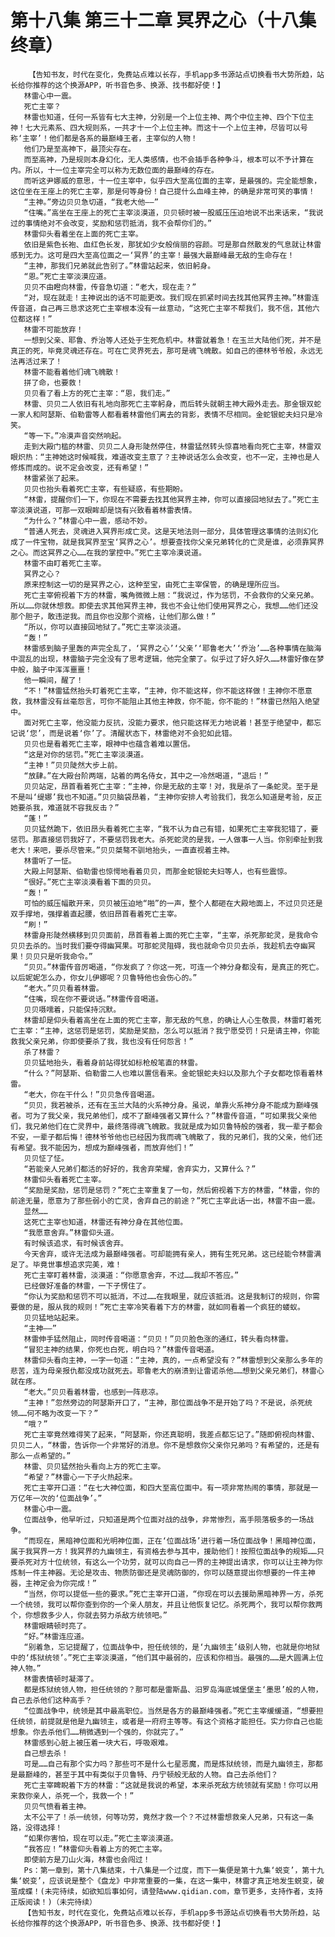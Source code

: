 # 第十八集 第三十二章 冥界之心（十八集终章）
        【告知书友，时代在变化，免费站点难以长存，手机app多书源站点切换看书大势所趋，站长给你推荐的这个换源APP，听书音色多、换源、找书都好使！】
       林雷心中一震。
       死亡主宰？
       林雷也知道，任何一系皆有七大主神，分别是一个上位主神、两个中位主神、四个下位主神！七大元素系、四大规则系，一共才十一个上位主神。而这十一个上位主神，尽皆可以号称‘主宰’！他们都是各系的最巅峰王者，主宰似的人物！
       他们乃是至高神下，最顶尖存在。
       而至高神，乃是规则本身幻化，无人类感情，也不会插手各种争斗，根本可以不予计算在内。所以，十一位主宰完全可以称为无数位面的最巅峰的存在。
       而听这尹娜威的意思，十一位主宰中，似乎四大至高位面的主宰，是最强的。完全能想象，这位坐在王座上的死亡主宰，那是何等身份！自己提什么血峰主神，的确是非常可笑的事情！
       “主神。”旁边贝贝急切道，“我老大他——”
       “住嘴。”高坐在王座上的死亡主宰淡漠道，贝贝顿时被一股威压压迫地说不出来话来，“我说过的事情绝对不会改变，奖励和惩罚抵消，我不会帮你们的。”
       林雷仰头看着坐在上面的死亡主宰。
       依旧是紫色长袍、血红色长发，那犹如少女般俏丽的容颜。可是那自然散发的气息就让林雷感到无力。这可是四大至高位面之一‘冥界’的主宰！最强大最巅峰最无敌的生命存在！
       “主神，那我们兄弟就此告别了。”林雷站起来，依旧躬身。
       “恩。”死亡主宰淡漠应道。
       贝贝不由瞪向林雷，传音急切道：“老大，现在走？”
       “对，现在就走！主神说出的话不可能更改。我们现在抓紧时间去找其他冥界主神。”林雷连传音道，自己再三恳求这死亡主宰根本没有一丝意动，“这死亡主宰不帮我们，我不信，其他六位都这样！”
       林雷不可能放弃！
       一想到父亲、耶鲁、乔治等人还处于生死危机中。林雷就着急！在玉兰大陆他们死，并不是真正的死，毕竟灵魂还存在。可在亡灵界死去，那可是魂飞魄散。如自己的德林爷爷般，永远无法再活过来了！
       林雷不能看着他们魂飞魄散！
       拼了命，也要救！
       贝贝看了看上方的死亡主宰：“恩，我们走。”
       林雷、贝贝二人依旧有礼地向那死亡主宰躬身，而后转头就朝主神大殿外走去。那金银双蛇一家人和阿瑟斯、伯勒雷等人都看着林雷他们离去的背影，表情不尽相同。金蛇银蛇夫妇只是冷笑。
       “等一下。”冷漠声音突然响起。
       走到大殿门槛的林雷、贝贝二人身形陡然停住，林雷猛然转头惊喜地看向死亡主宰，林雷双眼炽热：“主神她这时候喊我，难道改变主意了？主神说话怎么会改变，也不一定，主神也是人修炼而成的。说不定会改变，还有希望！”
       林雷紧张了起来。
       贝贝也抬头看着死亡主宰，有些疑惑，有些期盼。
       “林雷，提醒你们一下，你现在不需要去找其他冥界主神，你可以直接回地狱去了。”死亡主宰淡漠说道，可那一双眼眸却是饶有兴致看着林雷表情。
       “为什么？”林雷心中一震，感动不妙。
       “普通人死去，灵魂进入冥界形成亡灵。这是天地法则一部分，具体管理这事情的法则幻化成了一件宝物，就是我冥界至宝‘冥界之心’。想要查找你父亲兄弟转化的亡灵是谁，必须靠冥界之心。而这冥界之心……在我的掌控中。”死亡主宰冷漠说道。
       林雷不由盯着死亡主宰。
       冥界之心？
       原来控制这一切的是冥界之心，这种至宝，由死亡主宰保管，的确是理所应当。
       死亡主宰俯视着下方的林雷，嘴角微微上翘：“我说过，作为惩罚，不会救你的父亲兄弟。所以……你就休想救。即使去求其他冥界主神，我也不会让他们使用冥界之心，我想……他们还没那个胆子，敢违逆我。而且你也没那个资格，让他们那么做！”
       “所以，你可以直接回地狱了。”死亡主宰淡淡道。
       “轰！”
       林雷感到脑子里轰的声完全乱了，‘冥界之心’‘父亲’‘耶鲁老大’‘乔治’……各种事情在脑海中混乱的出现，林雷脑子完全没有了思考逻辑，他完全蒙了。似乎过了好久好久……林雷好像在梦中般，脑子中浑浑噩噩！
       他一瞬间，醒了！
       “不！”林雷猛然抬头盯着死亡主宰，“主神，你不能这样，你不能这样做！主神你不愿意救，我林雷没有丝毫怨言，可你不能阻止其他主神救，你不能，你不能的！”林雷已然陷入绝望中。
       面对死亡主宰，他没能力反抗，没能力要求，他只能这样无力地说着！甚至于绝望中，都忘记说‘您’，而是说着‘你’了。清醒状态下，林雷绝对不会犯如此错。
       贝贝也是看着死亡主宰，眼神中也蕴含着难以置信。
       “这是对你的惩罚。”死亡主宰淡漠道。
       “主神！”贝贝陡然大步上前。
       “放肆。”在大殿台阶两端，站着的两名侍女，其中之一冷然喝道，“退后！”
       贝贝站定，昂首看着死亡主宰：“主神，你是无敌的主宰！对，我是杀了一条蛇灵。至于是不是叫‘缇娜’我也不知道。”贝贝脑袋昂着，“主神你安排人考验我们，我怎么知道是考验，反正她要杀我，难道就不容我反击？”
       “蓬！”
       贝贝猛然跪下，依旧昂头看着死亡主宰，“我不认为自己有错，如果死亡主宰我犯错了，要惩罚。那直接惩罚我好了，不要惩罚我老大。杀死蛇灵的是我，一人做事一人当。你别牵扯到我老大！来吧，要杀尽管来。”贝贝桀骜不驯地抬头，一直直视着主神。
       林雷听了一怔。
       大殿上阿瑟斯、伯勒雷也惊愕地看着贝贝，而那金蛇银蛇夫妇等人，也有些震惊。
       “很好。”死亡主宰淡漠看着下面的贝贝。
       “轰！”
       可怕的威压幅散开来，贝贝被压迫地“啪”的一声，整个人都砸在大殿地面上，不过贝贝还是双手撑地，强撑着直起腰，依旧昂首看着死亡主宰。
       “刷！”
       林雷身形陡然横移到贝贝面前，昂首看着上面的死亡主宰，“主宰，杀死那蛇灵，是我命令贝贝去杀的。当时我们要夺得幽冥果。可那蛇灵阻碍，我也就命令贝贝去杀，我趁机去夺幽冥果！贝贝只是听我命令。”
       “贝贝。”林雷传音厉喝道，“你发疯了？你这一死，可连一个神分身都没有，是真正的死亡。以后妮妮怎么办，你女儿伊娜呢？贝鲁特他也会伤心的。”
       “老大。”贝贝看着林雷。
       “住嘴，现在你不要说话。”林雷传音喝道。
       贝贝嗫嚅着，只能保持沉默。
       林雷却是仰头看着高坐在上面的死亡主宰，那无敌的气息，的确让人心生敬畏，林雷盯着死亡主宰：“主神，这惩罚是惩罚，奖励是奖励，怎么可以抵消？我宁愿受罚！只是请主神，你能救我父亲兄弟，你即使要杀了我，我也没有任何怨言！”
       杀了林雷？
       贝贝猛地抬头，看着身前站得犹如标枪般笔直的林雷。
       “什么？”阿瑟斯、伯勒雷二人也难以置信看来。金蛇银蛇夫妇以及那九个子女都吃惊看着林雷。
       “老大，你在干什么！”贝贝急传音喝道。
       “贝贝，我若被杀，还有在玉兰大陆的火系神分身。虽说，单靠火系神分身不能成为巅峰强者。可为了我父亲，我兄弟他们，成不了巅峰强者又算什么？”林雷传音道，“可如果我父亲他们，我兄弟他们在亡灵界中，最终落得魂飞魄散。我就是成为如贝鲁特般的强者，我一辈子都会不安，一辈子都后悔！德林爷爷他也已经因为我而魂飞魄散了，我的兄弟们，我的父亲，他们还有希望。我不能因为，想成为巅峰强者，而放弃他们！”
       贝贝怔了怔。
       “若能亲人兄弟们都活的好好的，我舍弃荣耀，舍弃实力，又算什么？”
       林雷仰头看着死亡主宰。
       “奖励是奖励，惩罚是惩罚？”死亡主宰重复了一句，然后俯视着下方的林雷，“林雷，你的前途无量，愿意为了那些弱小的亡灵，舍弃自己的前途？”死亡主宰此话一出，林雷不由一震。
       显然……
       这死亡主宰也知道，林雷还有神分身在其他位面。
       “我愿意舍弃。”林雷仰头道。
       有时候该追求，有时候该舍弃。
       今天舍弃，或许无法成为最巅峰强者。可却能拥有亲人，拥有生死兄弟。这已经能令林雷满足了。毕竟世事想追求完美，难！
       死亡主宰盯着林雷，淡漠道：“你愿意舍弃，不过……我却不答应。”
       已经做好准备的林雷，一下子愣住了。
       “你认为奖励和惩罚不可以抵消，不过……在我眼里，就应该抵消。这是我制订的规则，你需要做的是，服从我的规则！”死亡主宰冷笑看着下方的林雷，就如同看着一个疯狂的蝼蚁。
       贝贝猛地站起来。
       “主神——”
       林雷伸手猛然阻止，同时传音喝道：“贝贝！”贝贝脸色涨的通红，转头看向林雷。
       “冒犯主神的结果，你死也白死，明白吗？”林雷传音喝道。
       林雷仰头看向主神，一字一句道：“主神，真的，一点希望没有？”林雷想到父亲那么多年的悲苦，连为母亲报仇都没成功就死去。耶鲁老大的崩溃到让雷诺杀他……想到父亲兄弟们，林雷心就在疼。
       “老大。”贝贝看着林雷，也感到一阵悲凉。
       “主神！”忽然旁边的阿瑟斯开口了，“主神，那位面战争不是开始了吗？不是说，杀死统领……何不略为改变一下？”
       “哦？”
       死亡主宰竟然难得笑了起来，“阿瑟斯，你还真聪明，我差点都忘记了。”随即俯视向林雷、贝贝二人，“林雷，告诉你一个非常好的消息。你不是想救你父亲你兄弟吗？有希望的，还是有那么一点希望的。”
       林雷、贝贝猛然抬头看向上方的死亡主宰。
       “希望？”林雷心一下子火热起来。
       死亡主宰开口道：“在七大神位面，和四大至高位面中。有一项非常热闹的事情，那就是一万亿年一次的‘位面战争’。”
       林雷心中一震。
       位面战争，他早听过，只知道是两个位面对战的战争，非常惨烈，高手陨落极多的一场战争。
       “而现在，黑暗神位面和光明神位面，正在‘位面战场’进行着一场位面战争！黑暗神位面，属于我冥界一方！我冥界的九幽领主，有资格去参与其中，援助他们！按照位面战争的规矩……只要杀死对方十位统领，有这么一个功劳，就可以向自己一界的主神提出请求，你可以让主神为你炼制一件主神器。无论是攻击、物质防御还是灵魂防御的，你可以随意提出你想要的一件主神器，主神定会为你完成！”
       “当然，你可以提低一些的要求。”死亡主宰开口道，“你现在可以去援助黑暗神界一方，杀死一个统领，我可以帮你查到你的一个亲人朋友，并且让他恢复记忆。杀死两个，我可以帮你救两个，你想救多少人，你就去努力杀敌方统领吧。”
       林雷眼睛顿时亮了。
       “好。”林雷连应道。
       “别着急，忘记提醒了，位面战争中，担任统领的，是‘九幽领主’级别人物，也就是你地狱中的‘炼狱统领’。”死亡主宰淡漠道，“他们其中最弱的，应该和你相当。最强的……是大圆满上位神人物。”
       林雷表情顿时凝滞了。
       都是炼狱统领人物，担任统领的？那可都是雷斯晶、汨罗岛海底城堡堡主‘墨思’般的人物，自己去杀他们这种高手？
       “位面战争中，统领是其中最高职位。当然是各方的最巅峰强者。”死亡主宰缓缓道，“想要担任统领，前提就是他是九幽领主，或者是一府府主等等。有这个资格才能担任。实力你自己也能想象。你去杀他们……稍微遇到一个强的，你就完了。”
       林雷感到心脏上被压着一块大石，呼吸艰难。
       自己想去杀！
       可是……自己有那个实力吗？那些可不是什么七星恶魔，而是炼狱统领，而是九幽领主，那都是最巅峰的，甚至于其中有类似于贝鲁特、丹宁顿般无敌的人物。自己去杀他们？
       死亡主宰睥睨着下方的林雷：“这就是我说的希望，本来杀死敌方统领就有奖励！你可以用来救你亲人，杀死一个，我救一个！”
       贝贝气愤看着主神。
       太不公平了！杀一统领，何等功劳，竟然才救一个？不过林雷想救亲人兄弟，只有这一条路，没得选择！
       “如果你害怕，现在可以走。”死亡主宰淡漠道。
       “我答应！”林雷仰头看着上方的死亡主宰。
       即使前方是刀山火海，林雷也会闯过！
       Ps：第一章到，第十八集结束，十八集是一个过度，而下一集便是第十九集‘蜕变’，第十九集‘蜕变’，应该说是整个《盘龙》中非常重要的一集，在这一集中，林雷才真正地发生蜕变，破茧成蝶！(未完待续，如欲知后事如何，请登陆www.qidian.com，章节更多，支持作者，支持正版阅读！)（未完待续）
       【告知书友，时代在变化，免费站点难以长存，手机app多书源站点切换看书大势所趋，站长给你推荐的这个换源APP，听书音色多、换源、找书都好使！】